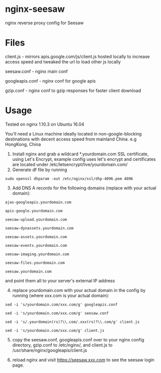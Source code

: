 # nginx-seesaw
nginx reverse proxy config for Seesaw

# Files

client.js - mirrors apis.google.com/js/client.js hosted locally to increase access speed and tweaked the url to load other js locally

seesaw.conf - nginx main conf

googleapis.conf - nginx conf for google apis

gzip.conf - nginx conf to gzip responses for faster client download

# Usage
Tested on nginx 1.10.3 on Ubuntu 16.04

You'll need a Linux machine ideally located in non-google-blocking destinations with decent access speed from mainland China. e.g HongKong, China

1. Install nginx and grab a wildcard *.yourdomain.com SSL certificate, using Let's Encrypt, example config uses let's encrypt and certificates are located under /etc/letsencrypt/live/yourdomain.com/
2. Generate df file by running 

`sudo openssl dhparam -out /etc/nginx/ssl/dhp-4096.pem 4096`

3. Add DNS A records for the following domains (replace with your actual domain):

`ajax-googleapis.yourdomain.com`

`apis-google.yourdomain.com`

`seesaw-upload.yourdomain.com`

`seesaw-dynassets.yourdomain.com`

`seesaw-assets.yourdomain.com`

`seesaw-events.yourdomain.com`

`seesaw-imaging.yourdomain.com`

`seesaw-files.yourdomain.com`

`seesaw.yourdomain.com`

and point them all to your server's external IP address

4. replace yourdomain.com with your actual domain in the config by running (where xxx.com is your actual domain):

`sed -i 's/yourdomain.com/xxx.com/g' googleapis.conf`

`sed -i 's/yourdomain.com/xxx.com/g' seesaw.conf`

`sed -i 's/.yourdomain(rs)?\\.com/.xxx(rs)?\\.com/g' client.js`

`sed -i 's/yourdomain.com/xxx.com/g' client.js`

5. copy the seesaw.conf, googleapis.conf over to your nginx config directory, gzip.conf to /etc/nginx/, and client.js to /usr/share/nginx/googleapis/client.js

6. reload nginx and visit https://seesaw.xxx.com to see the seesaw login page.
